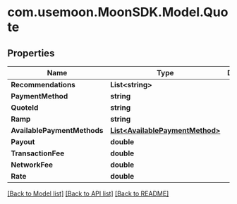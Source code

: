# com.usemoon.MoonSDK.Model.Quote

## Properties

Name | Type | Description | Notes
------------ | ------------- | ------------- | -------------
**Recommendations** | **List&lt;string&gt;** |  | 
**PaymentMethod** | **string** |  | 
**QuoteId** | **string** |  | 
**Ramp** | **string** |  | 
**AvailablePaymentMethods** | [**List&lt;AvailablePaymentMethod&gt;**](AvailablePaymentMethod.md) |  | 
**Payout** | **double** |  | 
**TransactionFee** | **double** |  | 
**NetworkFee** | **double** |  | 
**Rate** | **double** |  | 

[[Back to Model list]](../README.md#documentation-for-models) [[Back to API list]](../README.md#documentation-for-api-endpoints) [[Back to README]](../README.md)

